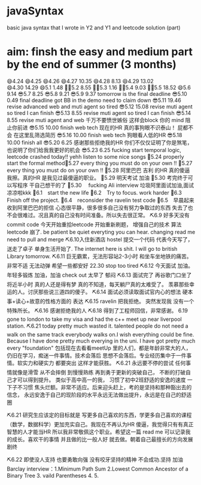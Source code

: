 # javaSyntax
basic java syntax that I wrote in Y2 and Y1 and leetcode solution (part)


# aim: finsh the easy and medium part by the end of summer (3 months)


😄4.24 
😄4.25
😄4.26
😄4.27 10.35
😄4.28 8.13
😄4.29 13.02  
😄4.30 14.29
😄5.1 1.48
💪🏼5.2 8.55
💪🏼5.3 1.16
💪🏼5.4 9.03
💪🏼5.5 18.52
😄5.6 9.14
😎5.7 8.25
😎5.8 9.21
😎5.9 9.37 tomorrow is the final deadline 
😎5.10 0.49 final deadline got BB in the demo need to claim down 
😎5.11 19.46 revise advanced web and muti agent so tired
😎5.12 15.08 revise muti agent so tired I can finish
😎5.13 8.55 revise muti agent so tired I can finish
😎5.14 8.55 revise muti agent and web 千万不要愤世嫉俗 这样会block 你的 mind 阻止你前进
😎5.15 10.00 finish web tech 现在的HR 真的事狗眼不识泰山！ 屁都不会 在这里乱筛选简历
😎5.16 10.00 finish web tech 狗眼看人低的HR
😎5.18 10.00 finish all
😎5.20 6.25 感谢那些拒绝我的HR 你们不仅仅证明了你是煞笔，也说明了你们给我我更好的机会
😎5.23 6.25 fucking start temporal logic, leetcode crashed today!! yehh listen to some nice songs 
🐶5.24 properly start the formal method🐶5.27 every thing you must do on your own !!
🐶5.27 every thing you must do on your own !!
🐶5.28 阿里巴巴 吉利 的HR 真的傻逼 我擦。真的HR 是我见过最傻逼的职业。
🐶5.29 明天考试 加油
🐶5.30 考完终于可以写程序 干自己想干的了
🐶5.30 　fucking Ali interview 垃圾阿里面试加油,面试凉凉啦kkk
🐶6.1　start the new life
🐶6.2　Try to focus. work harder
🐶6.3　Finish off the project.
🐶6.4　reconsider the ravelin test code
🐶6.5　早晨起来收到阿里巴巴的拒信 心态很平静，很多很多自己没有努力争取过的东西 失去了也不会很难过。况且真的自己没有时间准备。所以失去很正常。
⛏6.9 好多天没有commit code 今天开始重拾leetcode 开始重新刷题， 增强自己的技术 算法 leetcode 崩了. be patient be quiet everyting you can hear. changing read me need to pull and merge
⛏6.10入住新酒店 hostel 提交一个代码 代表今天写了，送走了卓子 单身生活开始了. The internet here is shit. I will go to british Library tomorrow.
⛏6.11 巨无霸累，无法形容站2-3小时 和坐车坐地铁的痛苦。 非常不适 无法动弹 希望一些都安好 22.30 stop too tired
⛏6.12 今天面试 加油。 年轻多锻炼 加油，加油 check out 太早了 郁闷
⛏6.13 面试完了 再谷歌门口坐了 将近半小时 真的人还是得有梦 真的不知道，每天躺尸真的太难受了。 羡慕那些幸运的人。讨厌那些说三道四的傻子。
⛏6.14 面试必须读取面试官内心的想法 硬本事+读心+故意的性格方面的 表达
⛏6.15 ravelin 把我拒绝。 突然发现我 没有一个特殊所长。
⛏6.16 感谢拒绝我的人
⛏6.18 得到了工程师回信，非常感谢。
6.19 gone to london to take my visa and had the c++ meet up near liverpool station.
⛏6.21 today pretty much wasted it. talented people do not need a walk on the same track everybody walks on.I wish everything could be fine. Because I have done pretty much everying in the uni. I have got pretty much every "foundation" 包括现在去看看meetUp 里的人们，都是年龄非常大的人，仍旧在学习，痴迷一件事情。技术会落后 思想不会落后。专业经历集中于一件事情。软实力和硬实力 都要突出 这样才能获胜。
⛏6.21 永远要不停的尝试 任何事情就像是滑雪 从不会摔倒 到慢慢熟练 再到勇于更新的突破自己， 不断的打破自己才可以得到提升。 类似于高中高一的我， 习惯了初中2班舒适的安逸的速度 一下子不习惯 焦头烂额。非常不适应。后来迎头赶上，考的是坚持和那种豁出去的信念， 永远安逸于自己的现阶段的水平永远无法做出提升，永远是在自己的舒适圈 

⛏6.21 研究生应该定的目标就是 写更多自己喜欢的东西，学更多自己喜欢的课程（数学，数据科学）更加充实自己。我现在不再认为HR 傻逼，我觉得只有有真正智慧的人才能当HR 所以我非常敬佩这个职业。希望这一篇 read me 可以记录我的成长。喜欢干的事情 并且做的比一般人好 就去做。朝着自己最擅长的方向发展 剧终

⛏6.22 即使没人支持 也要勇敢向强 没有咬牙坚持的精神 不会成功.坚持 加油 
Barclay interview：1.Minimum Path Sum  2.Lowest Common Ancestor of a Binary Tree  3. vaild Parentheses 4. 5.




